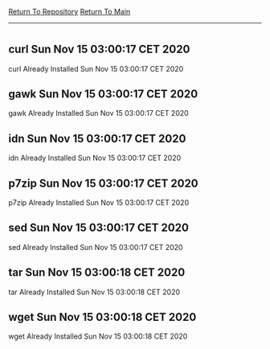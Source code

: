 [Return To Repository](https://github.com/bast69/piholeparser/)
[Return To Main](https://github.com/bast69/piholeparser/blob/master/RecentRunLogs/Mainlog.md)
____________________________________
# 
## curl Sun Nov 15 03:00:17 CET 2020
curl Already Installed Sun Nov 15 03:00:17 CET 2020
## gawk Sun Nov 15 03:00:17 CET 2020
gawk Already Installed Sun Nov 15 03:00:17 CET 2020
## idn Sun Nov 15 03:00:17 CET 2020
idn Already Installed Sun Nov 15 03:00:17 CET 2020
## p7zip Sun Nov 15 03:00:17 CET 2020
p7zip Already Installed Sun Nov 15 03:00:17 CET 2020
## sed Sun Nov 15 03:00:17 CET 2020
sed Already Installed Sun Nov 15 03:00:17 CET 2020
## tar Sun Nov 15 03:00:18 CET 2020
tar Already Installed Sun Nov 15 03:00:18 CET 2020
## wget Sun Nov 15 03:00:18 CET 2020
wget Already Installed Sun Nov 15 03:00:18 CET 2020
